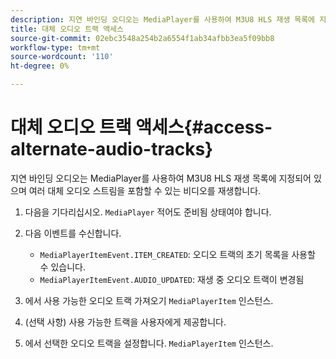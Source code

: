 ```yaml
---
description: 지연 바인딩 오디오는 MediaPlayer를 사용하여 M3U8 HLS 재생 목록에 지정되어 있으며 여러 대체 오디오 스트림을 포함할 수 있는 비디오를 재생합니다.
title: 대체 오디오 트랙 액세스
source-git-commit: 02ebc3548a254b2a6554f1ab34afbb3ea5f09bb8
workflow-type: tm+mt
source-wordcount: '110'
ht-degree: 0%

---
```


# 대체 오디오 트랙 액세스{#access-alternate-audio-tracks}

지연 바인딩 오디오는 MediaPlayer를 사용하여 M3U8 HLS 재생 목록에 지정되어 있으며 여러 대체 오디오 스트림을 포함할 수 있는 비디오를 재생합니다.

1. 다음을 기다리십시오. `MediaPlayer` 적어도 준비됨 상태여야 합니다.
1. 다음 이벤트를 수신합니다.

   * `MediaPlayerItemEvent.ITEM_CREATED`: 오디오 트랙의 초기 목록을 사용할 수 있습니다.
   * `MediaPlayerItemEvent.AUDIO_UPDATED`: 재생 중 오디오 트랙이 변경됨

1. 에서 사용 가능한 오디오 트랙 가져오기 `MediaPlayerItem` 인스턴스.
1. (선택 사항) 사용 가능한 트랙을 사용자에게 제공합니다.
1. 에서 선택한 오디오 트랙을 설정합니다. `MediaPlayerItem` 인스턴스.
